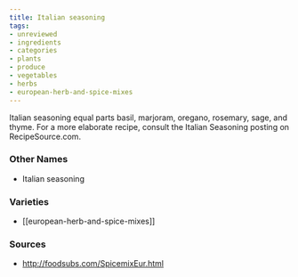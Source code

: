 ```yaml
---
title: Italian seasoning
tags:
- unreviewed
- ingredients
- categories
- plants
- produce
- vegetables
- herbs
- european-herb-and-spice-mixes
---
```

Italian seasoning equal parts basil, marjoram, oregano, rosemary, sage, and thyme. For a more elaborate recipe, consult the Italian Seasoning posting on RecipeSource.com.

### Other Names

* Italian seasoning

### Varieties

* [[european-herb-and-spice-mixes]]

### Sources
* http://foodsubs.com/SpicemixEur.html
